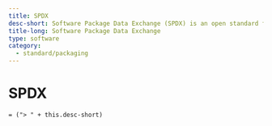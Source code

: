 ```yaml
---
title: SPDX
desc-short: Software Package Data Exchange (SPDX) is an open standard for software bill of materials (SBOM). SPDX allows the expression of components, licenses, copyrights, security references and other metadata relating to software.
title-long: Software Package Data Exchange
type: software
category:
  - standard/packaging
---
```

# SPDX

`= ("> " + this.desc-short)`